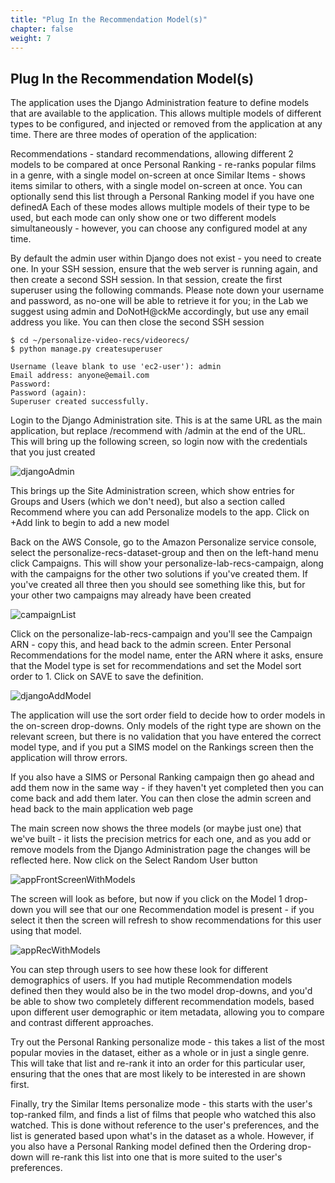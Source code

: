 ```yaml
---
title: "Plug In the Recommendation Model(s)"
chapter: false
weight: 7
---
```

## Plug In the Recommendation Model(s) 

The application uses the Django Administration feature to define models that are available to the application. This allows multiple models of different types to be configured, and injected or removed from the application at any time. There are three modes of operation of the application:

Recommendations - standard recommendations, allowing different 2 models to be compared at once
Personal Ranking - re-ranks popular films in a genre, with a single model on-screen at once
Similar Items - shows items similar to others, with a single model on-screen at once. You can optionally send this list through a Personal Ranking model if you have one definedA
Each of these modes allows multiple models of their type to be used, but each mode can only show one or two different models simultaneously - however, you can choose any configured model at any time.

By default the admin user within Django does not exist - you need to create one. In your SSH session, ensure that the web server is running again, and then create a second SSH session. In that session, create the first superuser using the following commands. Please note down your username and password, as no-one will be able to retrieve it for you; in the Lab we suggest using admin and DoNotH@ckMe accordingly, but use any email address you like. You can then close the second SSH session
```
$ cd ~/personalize-video-recs/videorecs/
$ python manage.py createsuperuser

Username (leave blank to use 'ec2-user'): admin
Email address: anyone@email.com
Password:
Password (again):
Superuser created successfully.
```
Login to the Django Administration site. This is at the same URL as the main application, but replace /recommend with /admin at the end of the URL. This will bring up the following screen, so login now with the credentials that you just created

![djangoAdmin](/images/djangoAdmin.png)

This brings up the Site Administration screen, which show entries for Groups and Users (which we don't need), but also a section called Recommend where you can add Personalize models to the app. Click on +Add link to begin to add a new model

Back on the AWS Console, go to the Amazon Personalize service console, select the personalize-recs-dataset-group and then on the left-hand menu click Campaigns. This will show your personalize-lab-recs-campaign, along with the campaigns for the other two solutions if you've created them. If you've created all three then you should see something like this, but for your other two campaigns may already have been created

![campaignList](/images/campaignList.png)

Click on the personalize-lab-recs-campaign and you'll see the Campaign ARN - copy this, and head back to the admin screen. Enter Personal Recommendations for the model name, enter the ARN where it asks, ensure that the Model type is set for recommendations and set the Model sort order to 1. Click on SAVE to save the definition.

![djangoAddModel](/images/djangoAddModel.png)

The application will use the sort order field to decide how to order models in the on-screen drop-downs. Only models of the right type are shown on the relevant screen, but there is no validation that you have entered the correct model type, and if you put a SIMS model on the Rankings screen then the application will throw errors.

If you also have a SIMS or Personal Ranking campaign then go ahead and add them now in the same way - if they haven't yet completed then you can come back and add them later. You can then close the admin screen and head back to the main application web page

The main screen now shows the three models (or maybe just one) that we've built - it lists the precision metrics for each one, and as you add or remove models from the Django Administration page the changes will be reflected here. Now click on the Select Random User button

![appFrontScreenWithModels](/images/appFrontScreenWithModels.png)

The screen will look as before, but now if you click on the Model 1 drop-down you will see that our one Recommendation model is present - if you select it then the screen will refresh to show recommendations for this user using that model.

![appRecWithModels](/images/appRecWithModels.png)

You can step through users to see how these look for different demographics of users. If you had mutiple Recommendation models defined then they would also be in the two model drop-downs, and you'd be able to show two completely different recommendation models, based upon different user demographic or item metadata, allowing you to compare and contrast different approaches.

Try out the Personal Ranking personalize mode - this takes a list of the most popular movies in the dataset, either as a whole or in just a single genre. This will take that list and re-rank it into an order for this particular user, ensuring that the ones that are most likely to be interested in are shown first.

Finally, try the Similar Items personalize mode - this starts with the user's top-ranked film, and finds a list of films that people who watched this also watched. This is done without reference to the user's preferences, and the list is generated based upon what's in the dataset as a whole. However, if you also have a Personal Ranking model defined then the Ordering drop-down will re-rank this list into one that is more suited to the user's preferences.
